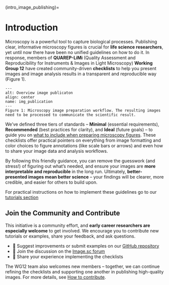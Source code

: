 (intro_image_publishing)=
# Introduction

Microscopy is a powerful tool to capture biological processes. Publishing clear, informative microscopy figures is crucial for **life science researchers**, yet until now there have been no unified guidelines on how to do it. In response, members of **QUAREP-LiMi** (Quality Assessment and Reproducibility for Instruments & Images in Light Microscopy) **Working Group 12** have created community-driven **checklists** to help you present images and image analysis results in a transparent and reproducible way (Figure 1). 

```{figure} ./figures_image_publishing/intro_image_publication.png
---
alt: Overview image publicaton
align: center
name: img_publication
---
Figure 1: Microscopy image preparation workflow. The resulting images need to be processed to communicate the scientific result.  
```
We’ve defined three tiers of standards – **Minimal** (essential requirements), **Recommended** (best practices for clarity), and **Ideal** (future goals) – to guide you on [what to include when preparing microscopy figures](https://pmc.ncbi.nlm.nih.gov/articles/PMC10922596/). These checklists offer practical pointers on everything from image formatting and color choices to figure annotations (like scale bars or arrows) and even how to share your image data and analysis workflows.

By following this friendly guidance, you can remove the guesswork (and stress!) of figuring out what’s needed, and ensure your images are **more interpretable and reproducible** in the long run. Ultimately, **better-presented images mean better science** – your findings will be clearer, more credible, and easier for others to build upon.

For practical instructions on how to implement these guidelines go to our [tutorials section](/tutorials/intro_tutorials.md)

## Join the Community and Contribute

This initiative is a community effort, and **early career researchers are especially welcome** to get involved. We encourage you to contribute new tutorials or examples, share your feedback, and ask questions.

- 💬 Suggest improvements or submit examples on our [GitHub repository](https://github.com/QUAREP-LiMi/WG12_checklists_for_image_publishing)
- 🧠 Join the discussion on the [Image.sc forum](https://forum.image.sc/tag/quarep)  
- 🧪 Share your experience implementing the checklists

The WG12 team also welcomes new members – together, we can continue refining the checklists and supporting one another in publishing high-quality images. For more details, see [How to contribute](/other_resources/how_to_contribute.md).



<!--Notes which will not be shown on the actual page-->
